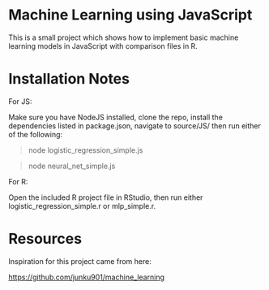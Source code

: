 # Machine Learning using JavaScript

This is a small project which shows how to implement basic machine learning models in JavaScript with comparison files in R.

# Installation Notes

For JS:

Make sure you have NodeJS installed, clone the repo, install the dependencies listed in package.json, navigate to source/JS/ then run either of the following:

> node logistic_regression_simple.js

> node neural_net_simple.js

For R:

Open the included R project file in RStudio, then run either logistic_regression_simple.r or mlp_simple.r.

# Resources

Inspiration for this project came from here:

https://github.com/junku901/machine_learning
